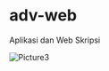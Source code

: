 # adv-web
Aplikasi dan Web Skripsi

![Picture3](https://github.com/ndridm2/adv-web/assets/64353589/c01f5190-98d4-4f86-b190-d47d1a663948)

